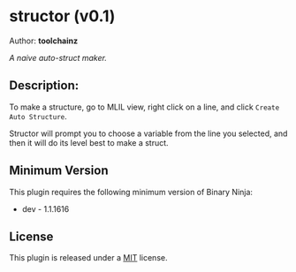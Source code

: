 # structor (v0.1)
Author: **toolchainz**

_A naive auto-struct maker._
## Description:
To make a structure, go to MLIL view, right click on a line, and click `Create Auto Structure`.

 Structor will prompt you to choose a variable from the line you selected, and then it will do its level best to make a struct.
## Minimum Version

This plugin requires the following minimum version of Binary Ninja:

 * dev - 1.1.1616



## License
This plugin is released under a [MIT](LICENSE) license.

